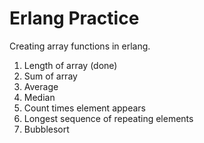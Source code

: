 # Erlang Practice

Creating array functions in erlang.

1. Length of array (done)
2. Sum of array
3. Average
4. Median
5. Count times element appears
6. Longest sequence of repeating elements
7. Bubblesort